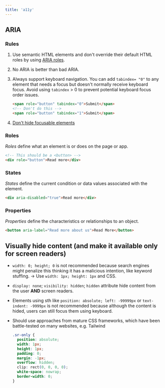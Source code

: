 ```yaml
---
title: 'a11y'
---
```


## ARIA

### Rules

1. Use semantic HTML elements and don't override their default HTML roles by using [ARIA roles](#roles).
1. No ARIA is better than bad ARIA.
1. Always support keyboard navigation. You can add `tabindex= "0"` to any element that needs a focus but doesn't normally receive keyboard focus. Avoid using `tabindex` > 0 to prevent potential keyboard focus order issues.

   ```html
   <span role="button" tabindex="0">Submit</span>
   <!-- Don't do this -->
   <span role="button" tabindex="1">Submit</span>
   ```

1. [Don't hide focusable elements](#visually-hide-content-and-make-it-available-only-for-screen-readers)

### Roles

_Roles_ define what an element is or does on the page or app.

```html
<!-- This should be a <button> -->
<div role="button">Read more</div>
```

### States

_States_ define the current condition or data values associated with the element.

```html
<div aria-disabled="true">Read more</div>
```

### Properties

_Properties_ define the characteristics or relationships to an object.

```html
<button aria-label="Read more about us">Read More</button>
```

## Visually hide content (and make it available only for screen readers)

- `width: 0; height; 0` is not recommended because search engines might penalize this thinking it has a malicious intention, like keyword stuffing. -> Use `width: 1px; height: 1px` and CSS.
- `display: none`; `visibility: hidden`; `hidden` attribute hide content from the user **AND** screen readers.
- Elements using sth like `position: absolute; left: -99999px` or `text-indent: -9999px` is not recommended because although the content is hided, users can still focus them using keyboard.
- Should use approaches from mature CSS frameworks, which have been battle-tested on many websites, e.g. Tailwind

  ```css
  .sr-only {
    position: absolute;
    width: 1px;
    height: 1px;
    padding: 0;
    margin: -1px;
    overflow: hidden;
    clip: rect(0, 0, 0, 0);
    white-space: nowrap;
    border-width: 0;
  }
  ```
